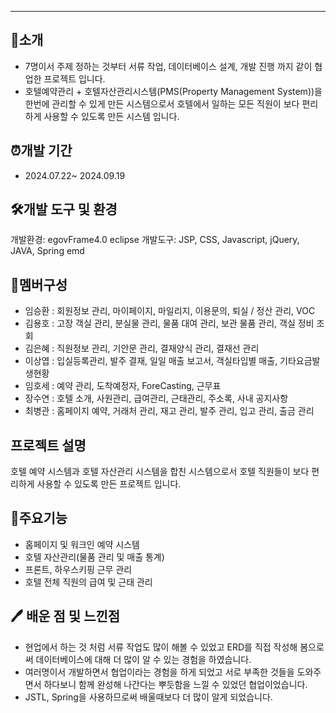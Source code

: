 
----------

## 📝소개
- 7명이서 주제 정하는 것부터 서류 작업, 데이터베이스 설계, 개발 진행 까지 같이 협업한 프로젝트 입니다.
- 호텔예약관리 + 호텔자산관리시스템(PMS(Property Management System))을 한번에 관리할 수 있게 만든 시스템으로서 호텔에서 일하는 모든 직원이 보다 편리하게 사용할 수 있도록 만든 시스템 입니다.

## ⏰개발 기간
- 2024.07.22~ 2024.09.19

## 🛠️개발 도구 및 환경
개발환경: egovFrame4.0 eclipse
개발도구: JSP, CSS, Javascript, jQuery, JAVA, Spring emd

## 👥멤버구성
-  임승환 : 회원정보 관리, 마이페이지, 마일리지, 이용문의, 퇴실 / 정산 관리, VOC
-  김용호 : 고장 객실 관리, 분실물 관리, 물품 대여 관리, 보관 물품 관리, 객실 정비 조회
-  김은혜 : 직원정보 관리, 기안문 관리, 결재양식 관리, 결재선 관리
-  이상엽 : 입실등록관리, 발주 결재, 일일 매출 보고서, 객실타입별 매출, 기타요금발생현황
-  임호세 : 예약 관리, 도착예정자, ForeCasting, 근무표
-  장수연 : 호텔 소개, 사원관리, 급여관리, 근태관리, 주소록, 사내 공지사항
-  최병관 : 홈페이지 예약, 거래처 관리, 재고 관리, 발주 관리, 입고 관리, 출금 관리

## 프로젝트 설명
호텔 예약 시스템과 호텔 자산관리 시스템을 합친 시스템으로서 호텔 직원들이 보다 편리하게 사용할 수 있도록 만든 프로젝트 입니다.

 ## 🧲주요기능
- 홈페이지 및 워크인 예약 시스템
- 호텔 자산관리(물품 관리 및 매출 통계)
- 프론트, 하우스키핑 근무 관리
- 호텔 전체 직원의 급여 및 근태 관리

## 🖊️ 배운 점 및 느낀점

- 현업에서 하는 것 처럼 서류 작업도 많이 해볼 수 있었고 ERD를 직접 작성해 봄으로써 데이터베이스에 대해 더 많이 알 수 있는 경험을 하였습니다.
- 여러명이서 개발하면서 협업이라는 경험을 하게 되었고 서로 부족한 것들을 도와주면서 하다보니 함께 완성해 나간다는 뿌듯함을 느낄 수 있었던 협업이었습니다.
- JSTL, Spring을 사용하므로써 배울때보다 더 많이 알게 되었습니다.
